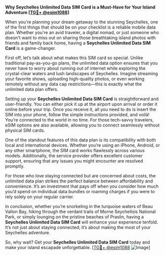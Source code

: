 **Why Seychelles Unlimited Data SIM Card is a Must-Have for Your Island Adventure [[TG💪+ @esim1088](https://t.me/s/esim1088)]**

When you're planning your dream getaway to the stunning Seychelles, one of the first things that should be on your checklist is a reliable mobile data plan. Whether you're an avid traveler, a digital nomad, or just someone who doesn't want to miss out on sharing those breathtaking island photos with friends and family back home, having a **Seychelles Unlimited Data SIM Card** is a game-changer.

First off, let’s talk about what makes this SIM card so special. Unlike traditional pay-as-you-go plans, the unlimited data option ensures that you never have to worry about running out of internet while exploring the crystal-clear waters and lush landscapes of Seychelles. Imagine streaming your favorite shows, uploading high-quality photos, or even working remotely without any data cap restrictions—this is exactly what the unlimited data plan offers.

Setting up your **Seychelles Unlimited Data SIM Card** is straightforward and user-friendly. You can either pick it up at the airport upon arrival or order it online before your trip. Once you receive it, all you need to do is insert the SIM into your phone, follow the simple instructions provided, and voilà! You’re connected to the world in no time. For those tech-savvy travelers, eSIM options are also available, allowing you to connect seamlessly without physical SIM cards.

One of the standout features of this data plan is its compatibility with both local and international devices. Whether you’re using an iPhone, Android, or any other smartphone, the SIM card works flawlessly across various models. Additionally, the service provider offers excellent customer support, ensuring that any issues you might encounter are resolved promptly.

For those who love staying connected but are concerned about costs, the unlimited data plan strikes the perfect balance between affordability and convenience. It’s an investment that pays off when you consider how much you’d spend on individual data bundles or roaming charges if you were to rely solely on your regular carrier.

In conclusion, whether you’re snorkeling in the turquoise waters of Beau Vallon Bay, hiking through the verdant trails of Morne Seychellois National Park, or simply lounging on the pristine beaches of Praslin, having a **Seychelles Unlimited Data SIM Card** will enhance your experience tenfold. It’s not just about staying connected; it’s about making the most of your Seychelles adventure.

So, why wait? Get your **Seychelles Unlimited Data SIM Card** today and make your island escapade unforgettable. [[TG💪+ @esim1088](https://t.me/s/esim1088) ![Image](https://i.postimg.cc/Y0z9fWf4/image.png)]
